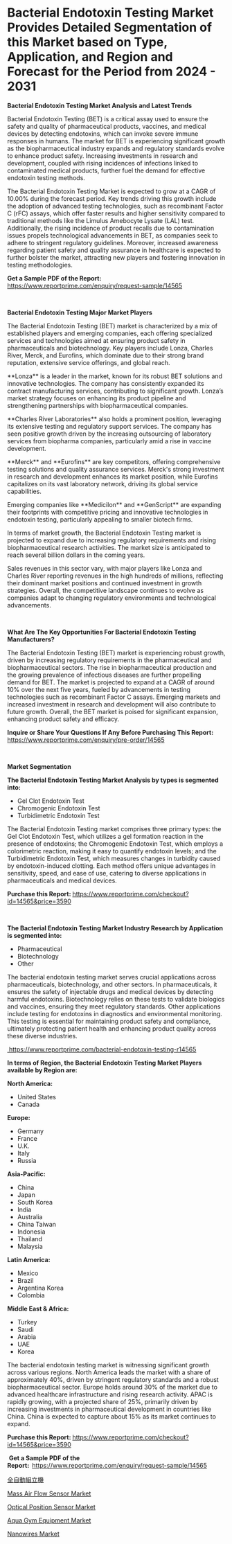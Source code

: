 <p><h1>Bacterial Endotoxin Testing Market Provides Detailed Segmentation of this Market based on Type, Application, and Region and Forecast for the Period from 2024 - 2031</h1></p><p><strong>Bacterial Endotoxin Testing Market Analysis and Latest Trends</strong></p>
<p><p>Bacterial Endotoxin Testing (BET) is a critical assay used to ensure the safety and quality of pharmaceutical products, vaccines, and medical devices by detecting endotoxins, which can invoke severe immune responses in humans. The market for BET is experiencing significant growth as the biopharmaceutical industry expands and regulatory standards evolve to enhance product safety. Increasing investments in research and development, coupled with rising incidences of infections linked to contaminated medical products, further fuel the demand for effective endotoxin testing methods.</p><p>The Bacterial Endotoxin Testing Market is expected to grow at a CAGR of 10.00% during the forecast period. Key trends driving this growth include the adoption of advanced testing technologies, such as recombinant Factor C (rFC) assays, which offer faster results and higher sensitivity compared to traditional methods like the Limulus Amebocyte Lysate (LAL) test. Additionally, the rising incidence of product recalls due to contamination issues propels technological advancements in BET, as companies seek to adhere to stringent regulatory guidelines. Moreover, increased awareness regarding patient safety and quality assurance in healthcare is expected to further bolster the market, attracting new players and fostering innovation in testing methodologies.</p></p>
<p><strong>Get a Sample PDF of the Report:&nbsp;</strong> <a href="https://www.reportprime.com/enquiry/request-sample/14565">https://www.reportprime.com/enquiry/request-sample/14565</a></p>
<p>&nbsp;</p>
<p><strong>Bacterial Endotoxin Testing Major Market Players</strong></p>
<p><p>The Bacterial Endotoxin Testing (BET) market is characterized by a mix of established players and emerging companies, each offering specialized services and technologies aimed at ensuring product safety in pharmaceuticals and biotechnology. Key players include Lonza, Charles River, Merck, and Eurofins, which dominate due to their strong brand reputation, extensive service offerings, and global reach.</p><p>**Lonza** is a leader in the market, known for its robust BET solutions and innovative technologies. The company has consistently expanded its contract manufacturing services, contributing to significant growth. Lonza’s market strategy focuses on enhancing its product pipeline and strengthening partnerships with biopharmaceutical companies.</p><p>**Charles River Laboratories** also holds a prominent position, leveraging its extensive testing and regulatory support services. The company has seen positive growth driven by the increasing outsourcing of laboratory services from biopharma companies, particularly amid a rise in vaccine development.</p><p>**Merck** and **Eurofins** are key competitors, offering comprehensive testing solutions and quality assurance services. Merck's strong investment in research and development enhances its market position, while Eurofins capitalizes on its vast laboratory network, driving its global service capabilities.</p><p>Emerging companies like **Medicilon** and **GenScript** are expanding their footprints with competitive pricing and innovative technologies in endotoxin testing, particularly appealing to smaller biotech firms.</p><p>In terms of market growth, the Bacterial Endotoxin Testing market is projected to expand due to increasing regulatory requirements and rising biopharmaceutical research activities. The market size is anticipated to reach several billion dollars in the coming years.</p><p>Sales revenues in this sector vary, with major players like Lonza and Charles River reporting revenues in the high hundreds of millions, reflecting their dominant market positions and continued investment in growth strategies. Overall, the competitive landscape continues to evolve as companies adapt to changing regulatory environments and technological advancements.</p></p>
<p>&nbsp;</p>
<p><strong>What Are The Key Opportunities For Bacterial Endotoxin Testing Manufacturers?</strong></p>
<p><p>The Bacterial Endotoxin Testing (BET) market is experiencing robust growth, driven by increasing regulatory requirements in the pharmaceutical and biopharmaceutical sectors. The rise in biopharmaceutical production and the growing prevalence of infectious diseases are further propelling demand for BET. The market is projected to expand at a CAGR of around 10% over the next five years, fueled by advancements in testing technologies such as recombinant Factor C assays. Emerging markets and increased investment in research and development will also contribute to future growth. Overall, the BET market is poised for significant expansion, enhancing product safety and efficacy.</p></p>
<p><strong>Inquire or Share Your Questions If Any Before Purchasing This Report:</strong> <a href="https://www.reportprime.com/enquiry/pre-order/14565">https://www.reportprime.com/enquiry/pre-order/14565</a></p>
<p>&nbsp;</p>
<p><strong>Market Segmentation</strong></p>
<p><strong>The Bacterial Endotoxin Testing Market Analysis by types is segmented into:</strong></p>
<p><ul><li>Gel Clot Endotoxin Test</li><li>Chromogenic Endotoxin Test</li><li>Turbidimetric Endotoxin Test</li></ul></p>
<p><p>The Bacterial Endotoxin Testing market comprises three primary types: the Gel Clot Endotoxin Test, which utilizes a gel formation reaction in the presence of endotoxins; the Chromogenic Endotoxin Test, which employs a colorimetric reaction, making it easy to quantify endotoxin levels; and the Turbidimetric Endotoxin Test, which measures changes in turbidity caused by endotoxin-induced clotting. Each method offers unique advantages in sensitivity, speed, and ease of use, catering to diverse applications in pharmaceuticals and medical devices.</p></p>
<p><strong>Purchase this Report:&nbsp;</strong><a href="https://www.reportprime.com/checkout?id=14565&price=3590">https://www.reportprime.com/checkout?id=14565&price=3590</a></p>
<p>&nbsp;</p>
<p><strong>The Bacterial Endotoxin Testing Market Industry Research by Application is segmented into:</strong></p>
<p><ul><li>Pharmaceutical</li><li>Biotechnology</li><li>Other</li></ul></p>
<p><p>The bacterial endotoxin testing market serves crucial applications across pharmaceuticals, biotechnology, and other sectors. In pharmaceuticals, it ensures the safety of injectable drugs and medical devices by detecting harmful endotoxins. Biotechnology relies on these tests to validate biologics and vaccines, ensuring they meet regulatory standards. Other applications include testing for endotoxins in diagnostics and environmental monitoring. This testing is essential for maintaining product safety and compliance, ultimately protecting patient health and enhancing product quality across these diverse industries.</p></p>
<p><a href="https://www.reportprime.com/bacterial-endotoxin-testing-r14565">&nbsp;https://www.reportprime.com/bacterial-endotoxin-testing-r14565</a></p>
<p><strong>In terms of Region, the Bacterial Endotoxin Testing Market Players available by Region are:</strong></p>
<p>
    <p> <strong> North America: </strong>
        <ul>
            <li>United States</li>
            <li>Canada</li>
        </ul>
        </p> 
    <p> <strong> Europe: </strong>
        <ul>
            <li>Germany</li>
            <li>France</li>
            <li>U.K.</li>
            <li>Italy</li>
            <li>Russia</li>
        </ul>
        </p> 
    <p> <strong> Asia-Pacific: </strong>
        <ul>
            <li>China</li>
            <li>Japan</li>
            <li>South Korea</li>
            <li>India</li>
            <li>Australia</li>
            <li>China Taiwan</li>
            <li>Indonesia</li>
            <li>Thailand</li>
            <li>Malaysia</li>
        </ul>
        </p> 
    <p> <strong> Latin America: </strong>
        <ul>
            <li>Mexico</li>
            <li>Brazil</li>
            <li>Argentina Korea</li>
            <li>Colombia</li>
        </ul>
        </p> 
    <p> <strong> Middle East & Africa: </strong>
        <ul>
            <li>Turkey</li>
            <li>Saudi</li>
            <li>Arabia</li>
            <li>UAE</li>
            <li>Korea</li>
        </ul>
    </p>
    </p>
<p><p>The bacterial endotoxin testing market is witnessing significant growth across various regions. North America leads the market with a share of approximately 40%, driven by stringent regulatory standards and a robust biopharmaceutical sector. Europe holds around 30% of the market due to advanced healthcare infrastructure and rising research activity. APAC is rapidly growing, with a projected share of 25%, primarily driven by increasing investments in pharmaceutical development in countries like China. China is expected to capture about 15% as its market continues to expand.</p></p>
<p><strong>Purchase this Report: </strong><a href="https://www.reportprime.com/checkout?id=14565&price=3590">https://www.reportprime.com/checkout?id=14565&price=3590</a></p>
<p>&nbsp;<strong>Get a Sample PDF of the Report:&nbsp;&nbsp;</strong><a href="https://www.reportprime.com/enquiry/request-sample/14565">https://www.reportprime.com/enquiry/request-sample/14565</a></p>
<p><strong></strong></p>
<p><p><a href="https://medium.com/@aminohtc4/fully-automatic-assembly-machine-market-%E3%81%AE%E3%82%B0%E3%83%AD%E3%83%BC%E3%83%90%E3%83%AB%E5%B8%82%E5%A0%B4%E6%A6%82%E8%A6%81%E3%81%AF-%E4%B8%96%E7%95%8C%E3%81%8A%E3%82%88%E3%81%B3%E4%B8%BB%E8%A6%81%E5%B8%82%E5%A0%B4%E3%81%AB%E3%81%8A%E3%81%91%E3%82%8B%E6%A5%AD%E7%95%8C%E3%81%AB%E5%BD%B1%E9%9F%BF%E3%82%92%E4%B8%8E%E3%81%88%E3%82%8B%E4%B8%BB%E8%A6%81%E3%81%AA%E3%83%88%E3%83%AC%E3%83%B3%E3%83%89%E3%81%AB%E3%81%A4%E3%81%84%E3%81%A6-%E7%8B%AC%E8%87%AA%E3%81%AE%E8%A6%96%E7%82%B9%E3%82%92%E6%8F%90%E4%BE%9B%E3%81%97%E3%81%BE%E3%81%99-cc73aee84a00">全自動組立機</a></p><p><a href="https://issuu.com/reportprime-2/docs/mass-air-flow-sensor-market-size-20_76f06631c17e58">Mass Air Flow Sensor Market</a></p><p><a href="https://issuu.com/reportprime-2/docs/optical-position-sensor-market-size_cf52b8b03d5882">Optical Position Sensor Market</a></p><p><a href="https://medium.com/@eliyamanson4561/the-global-aqua-gym-equipment-market-identifies-drivers-restraints-opportunities-and-trends-457ec55412f9">Aqua Gym Equipment Market</a></p><p><a href="https://medium.com/@jackmoreno172023/nanowires-market-share-size-trends-industry-analysis-report-by-type-by-end-use-commercial-9e1eeda67d40">Nanowires Market</a></p></p>